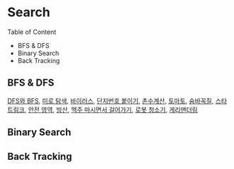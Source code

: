 # Search 

Table of Content
- BFS & DFS
- Binary Search
- Back Tracking

## BFS & DFS

[DFS와 BFS](https://www.acmicpc.net/problem/1260), [미로 탐색](https://www.acmicpc.net/problem/2178), [바이러스](https://www.acmicpc.net/problem/2606), [단지번호 붙이기](https://www.acmicpc.net/problem/2667), [촌수계산](https://www.acmicpc.net/problem/2644), [토마토](https://www.acmicpc.net/problem/7569), [숨바꼭질](https://www.acmicpc.net/problem/1697), [스타트링크](https://www.acmicpc.net/problem/5014), [안전 영역](https://www.acmicpc.net/problem/2468), [빙산](https://www.acmicpc.net/problem/2573), [맥주 마시면서 걸어가기](https://www.acmicpc.net/problem/9205), [로봇 청소기](https://www.acmicpc.net/problem/14503), [게리맨더링](https://www.acmicpc.net/problem/17471)

## Binary Search

## Back Tracking
